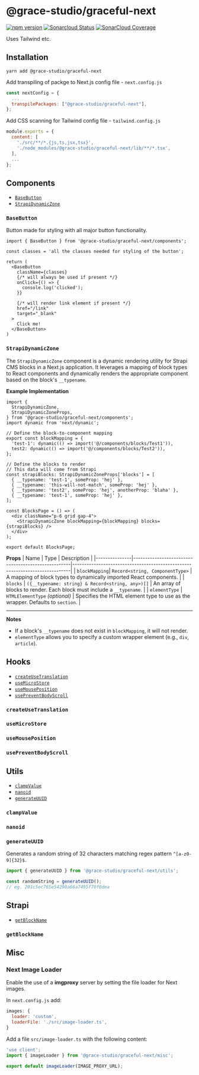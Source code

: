 # @grace-studio/graceful-next

[![npm version](https://badge.fury.io/js/@grace-studio%2Fgraceful-next.svg)](https://badge.fury.io/js/@grace-studio%2Fgraceful-next)
[![Sonarcloud Status](https://sonarcloud.io/api/project_badges/measure?project=grace-studio_graceful-next&metric=alert_status)](https://sonarcloud.io/dashboard?id=grace-studio_graceful-next)
[![SonarCloud Coverage](https://sonarcloud.io/api/project_badges/measure?project=grace-studio_graceful-next&metric=coverage)](https://sonarcloud.io/component_measures/metric/coverage/list?id=grace-studio_graceful-next)

Uses Tailwind etc.

## Installation

```
yarn add @grace-studio/graceful-next
```

Add transpiling of packge to Next.js config file - `next.config.js`

```js
const nextConfig = {
  ...
  transpilePackages: ["@grace-studio/graceful-next"],
};
```

Add CSS scanning for Tailwind config file - `tailwind.config.js`

```js
module.exports = {
  content: [
    './src/**/*.{js,ts,jsx,tsx}',
    './node_modules/@grace-studio/graceful-next/lib/**/*.tsx',
  ],
  ...
};
```

<!-- ## COMPONENTS ## -->

## Components

- [`BaseButton`](#basebutton)
- [`StrapiDynamicZone`](#strapidynamiczone)

### `BaseButton`

Button made for styling with all major button functionality.

```tsx
import { BaseButton } from '@grace-studio/graceful-next/components';

const classes = 'all the classes needed for styling of the button';

return (
  <BaseButton
    className={classes}
    {/* will always be used if present */}
    onClick={() => {
      console.log('clicked');
    }}

    {/* will render link element if present */}
    href="/link"
    target="_blank"
  >
    Click me!
  </BaseButton>
)

```

### `StrapiDynamicZone`

The `StrapiDynamicZone` component is a dynamic rendering utility for Strapi CMS blocks in a Next.js application. It leverages a mapping of block types to React components and dynamically renders the appropriate component based on the block's `__typename`.

**Example Implementation**

```tsx
import {
  StrapiDynamicZone,
  StrapiDynamicZoneProps,
} from '@grace-studio/graceful-next/components';
import dynamic from 'next/dynamic';

// Define the block-to-component mapping
export const blockMapping = {
  'test-1': dynamic(() => import('@/components/blocks/Test1')),
  test2: dynamic(() => import('@/components/blocks/Test2')),
};

// Define the blocks to render
// This data will come from Strapi
const strapiBlocks: StrapiDynamicZoneProps['blocks'] = [
  { __typename: 'test-1', someProp: 'hej' },
  { __typename: 'this-will-not-match', someProp: 'hej' },
  { __typename: 'test2', someProp: 'hej', anotherProp: 'blaha' },
  { __typename: 'test-1', someProp: 'hej' },
];

const BlocksPage = () => (
  <div className="p-6 grid gap-4">
    <StrapiDynamicZone blockMapping={blockMapping} blocks={strapiBlocks} />
  </div>
);

export default BlocksPage;
```

**Props**
| Name | Type | Description |
|---------------|----------------------------------------------------|-----------------------------------------------------------------------------|
| `blockMapping`| `Record<string, ComponentType>` | A mapping of block types to dynamically imported React components. |
| `blocks` | `({__typename: string} & Record<string, any>)[]` | An array of blocks to render. Each block must include a `__typename`. |
| `elementType` | `HTMLElementType` _(optional)_ | Specifies the HTML element type to use as the wrapper. Defaults to `section`. |

---

**Notes**

- If a block's `__typename` does not exist in `blockMapping`, it will not render.
- `elementType` allows you to specify a custom wrapper element (e.g., `div`, `article`).

<!-- ## HOOKS ## -->

## Hooks

- [`createUseTranslation`](#createusetranslation)
- [`useMicroStore`](#usemicrostore)
- [`useMousePosition`](#usemouseposition)
- [`usePreventBodyScroll`](#usepreventbodyscroll)

### `createUseTranslation`

### `useMicroStore`

### `useMousePosition`

### `usePreventBodyScroll`

<!-- ## UTILS ## -->

## Utils

- [`clampValue`](#clampvalue)
- [`nanoid`](#nanoid)
- [`generateUUID`](#generateuuid)

### `clampValue`

### `nanoid`

### `generateUUID`

Generates a random string of 32 characters matching regex pattern `^[a-z0-9]{32}$`.

```ts
import { generateUUID } from '@grace-studio/graceful-next/utils';

const randomString = generateUUID();
// eg. 201c5ec765e54290a66a7495f70f0dea
```

<!-- STRAPI -->

## Strapi

- [`getBlockName`](#getblockname)

### `getBlockName`

## Misc

### Next Image Loader

Enable the use of a **imgproxy** server by setting the file loader for Next images.

In `next.config.js` add:

```js
images: {
  loader: 'custom',
  loaderFile: './src/image-loader.ts',
}
```

Add a file `src/image-loader.ts` with the following content:

```ts
'use client';
import { imageLoader } from '@grace-studio/graceful-next/misc';

export default imageLoader(IMAGE_PROXY_URL);
```
